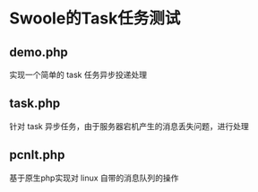 # Swoole的Task任务测试

## demo.php

实现一个简单的 task 任务异步投递处理

## task.php

针对 task 异步任务，由于服务器宕机产生的消息丢失问题，进行处理

## pcnlt.php

基于原生php实现对 linux 自带的消息队列的操作